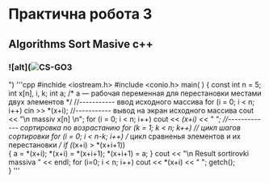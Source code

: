 # Практична робота 3 
## Algorithms Sort Masive c++
### ![alt](![CS-GO3](https://github.com/Artyr1to/CreatPub/assets/146317030/7c1a6b4e-43ce-42d6-b2af-5370a43d84ff)
")
'''cpp
#inchide <iostream.h>
#include <conio.h>
main( )
{ const int n = 5;
  int x[n], i, k;  int а;       /* а — рабочая переменная для перестановки местами двух элементов */
//----------- ввод исходного массива
  for (і = 0; і < n; i++)
   сіn >> *(x+i);
//----------- вывод на экран исходного массива
  cout << "\n massiv х[n] \n";
  for (i = 0; i < n; i++) 
  cout << *(x+i) << " "; 
//------------- сортировка no возрастанию
  for (k = 1; k < n; k++)       // цикл шагов сортировки
    for (і = 0; і < n-k; і++)    /* цикл сравненья элементов и их перестановки */
    if (*(x+i) > *(x+i+1))   
    { а = *(x+i);
     *(x+i) = *(x+i+1);
     *(x+i+1) = a; }
  cout << "\n Result sortirovki massiva " << endl;
  for (i=0; і < n; i++) 
  cout << *(x+i) << " ";
  getch();  
}
'''
